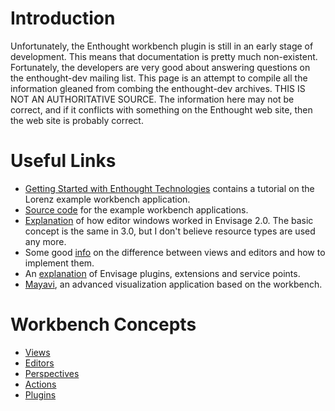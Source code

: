 # Introduction #

Unfortunately, the Enthought workbench plugin is still in an early stage of development.  This means that documentation is pretty much non-existent.  Fortunately, the developers are very good about answering questions on the enthought-dev mailing list.  This page is an attempt to compile all the information gleaned from combing the enthought-dev archives.  THIS IS NOT AN AUTHORITATIVE SOURCE.  The information here may not be correct, and if it conflicts with something on the Enthought web site, then the web site is probably correct.

# Useful Links #

  * [Getting Started with Enthought Technologies](https://svn.enthought.com/enthought/wiki/GettingStartedWithEnthoughtTechnologies) contains a tutorial on the Lorenz example workbench application.
  * [Source code](https://svn.enthought.com/enthought/browser/EnvisagePlugins/trunk/examples/workbench) for the example workbench applications.
  * [Explanation](https://mail.enthought.com/pipermail/enthought-dev/2007-June/006608.html) of how editor windows worked in Envisage 2.0.  The basic concept is the same in 3.0, but I don't believe resource types are used any more.
  * Some good [info](https://mail.enthought.com/pipermail/enthought-dev/2009-October/024495.html) on the difference between views and editors and how to implement them.
  * An [explanation](https://mail.enthought.com/pipermail/enthought-dev/2009-January/019730.html) of Envisage plugins, extensions and service points.
  * [Mayavi](http://code.enthought.com/projects/mayavi/), an advanced visualization application based on the workbench.

# Workbench Concepts #

  * [Views](Views.md)
  * [Editors](Editors.md)
  * [Perspectives](Perspectives.md)
  * [Actions](Actions.md)
  * [Plugins](Plugins.md)